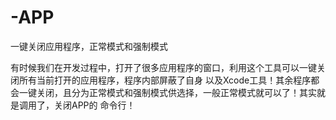 # -APP
一键关闭应用程序，正常模式和强制模式

有时候我们在开发过程中，打开了很多应用程序的窗口，利用这个工具可以一键关闭所有当前打开的应用程序，程序内部屏蔽了自身
以及Xcode工具！其余程序都会一键关闭，且分为正常模式和强制模式供选择，一般正常模式就可以了！其实就是调用了，关闭APP的
命令行！
